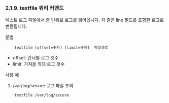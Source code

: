 ### 2.1.9. textfile 쿼리 커맨드

텍스트 로그 파일에서 줄 단위로 로그를 읽어옵니다. 각 줄은 line 필드를 포함한 로그로 변환됩니다.

문법

~~~~
	textfile [offset=숫자] [limit=숫자]  파일경로
~~~~

 * offset: 건너뛸 로그 갯수
 * limit: 가져올 최대 로그 갯수

사용 예

1) /var/log/secure 로그 파일 조회

~~~
	textfile /var/log/secure
~~~

